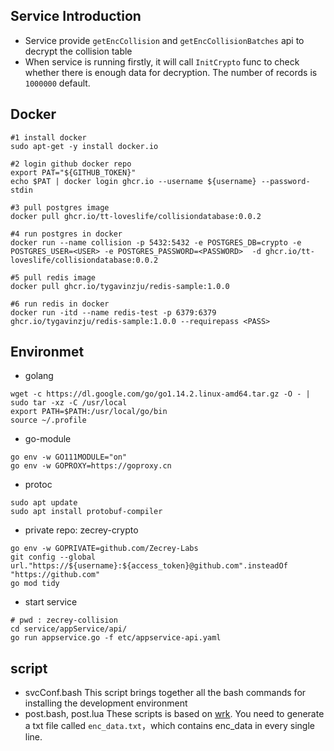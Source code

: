 ## Service Introduction
* Service provide `getEncCollision` and `getEncCollisionBatches` api to decrypt the collision table
* When service is running firstly, it will call `InitCrypto` func to check whether there  is enough data for decryption. The number of records is `1000000` default.

## Docker
```shell
#1 install docker
sudo apt-get -y install docker.io

#2 login github docker repo
export PAT="${GITHUB_TOKEN}"
echo $PAT | docker login ghcr.io --username ${username} --password-stdin

#3 pull postgres image
docker pull ghcr.io/tt-loveslife/collisiondatabase:0.0.2

#4 run postgres in docker
docker run --name collision -p 5432:5432 -e POSTGRES_DB=crypto -e POSTGRES_USER=<USER> -e POSTGRES_PASSWORD=<PASSWORD>  -d ghcr.io/tt-loveslife/collisiondatabase:0.0.2

#5 pull redis image
docker pull ghcr.io/tygavinzju/redis-sample:1.0.0

#6 run redis in docker
docker run -itd --name redis-test -p 6379:6379 ghcr.io/tygavinzju/redis-sample:1.0.0 --requirepass <PASS>
```

## Environmet
- golang
```shell
wget -c https://dl.google.com/go/go1.14.2.linux-amd64.tar.gz -O - | sudo tar -xz -C /usr/local
export PATH=$PATH:/usr/local/go/bin
source ~/.profile
```

- go-module
```shell
go env -w GO111MODULE="on"
go env -w GOPROXY=https://goproxy.cn
```

- protoc
```shell
sudo apt update
sudo apt install protobuf-compiler
```

- private repo: zecrey-crypto
```shell
go env -w GOPRIVATE=github.com/Zecrey-Labs
git config --global url."https://${username}:${access_token}@github.com".insteadOf "https://github.com"
go mod tidy
```

- start service
```shell
# pwd : zecrey-collision
cd service/appService/api/
go run appservice.go -f etc/appservice-api.yaml
```

## script
- svcConf.bash
This script brings together all the bash commands for installing the development environment
- post.bash, post.lua
These scripts is based on [wrk](https://github.com/wg/wrk). You need to generate a txt file called `enc_data.txt`，which contains enc_data in every single line.
